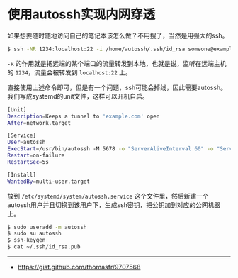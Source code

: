 # 使用autossh实现内网穿透

如果想要随时随地访问自己的笔记本该怎么做？不用搜了，当然是用强大的ssh。

```bash
$ ssh -NR 1234:localhost:22 -i /home/autossh/.ssh/id_rsa someone@example.com
```

`-R` 的作用就是把远端的某个端口的流量转发到本地，也就是说，监听在远端主机的 `1234`，流量会被转发到 `localhost:22` 上。

直接使用上述命令即可，但是有一个问题，ssh可能会掉线，因此需要autossh。我们写成systemd的unit文件，这样可以开机自启。

```bash
[Unit]
Description=Keeps a tunnel to 'example.com' open
After=network.target

[Service]
User=autossh
ExecStart=/usr/bin/autossh -M 5678 -o "ServerAliveInterval 60" -o "ServerAliveCountMax 3" -NR 1234:localhost:22 -i /home/autossh/.ssh/id_rsa someone@example.com
Restart=on-failure
RestartSec=5s

[Install]
WantedBy=multi-user.target
```

放到 `/etc/systemd/system/autossh.service` 这个文件里，然后新建一个autossh用户并且切换到该用户下，生成ssh密钥，把公钥加到对应的公网机器上。

```bash
$ sudo useradd -m autossh
$ sudo su autossh
$ ssh-keygen
$ cat ~/.ssh/id_rsa.pub
```

---

- https://gist.github.com/thomasfr/9707568

